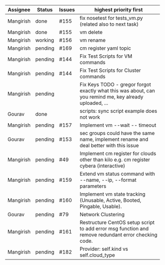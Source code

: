 | Assignee  | Status     | Issues | highest priority first                                                                                     |
| --------- | -------    | ------ | ---------------------------------------------------------------------------------------------------------- |
| Mangirish | done       | #155   | fix nosetest for tests_vm.py (related also to next task)                                                   |
| Mangirish | done       | #155   | vm delete                                                                                                  |
| Mangirish | working    | #156   | vm rename                                                                                                  |
| Mangirish | pending    | #169   | cm register yaml topic                                                                                     |
| Mangirish | pending    | #144   | Fix Test Scripts for VM commands                                                                           |
| Mangirish | pending    | #144   | Fix Test Scripts for Cluster commands                                                                      |
| Mangirish | pending    |        | Fix Keys TODO    - gregor forgot exactly what this was about, can you remind me, key already uploaded, ... |
| Gourav    | done       |        | scripts: sync script example does not work                                                                 |
| Mangirish | pending    | #157   | Implement vm --wait -- timeout                                                                             |
| Gourav    | pending    | #153   | sec groups could have the same name, implement rename and deal better with this issue                      |
| Mangirish | pending    | #49    | Implement cm register for clouds other than kilo e.g. cm register cybera (interactive)                     |
| Mangirish | pending    | #159   | Extend vm status command with --name, --ip, --format parameters                                            |
| Mangirish | pending    | #160   | Implement vm state tracking (Unusable, Active, Booted, Pingable, Usable).                                  |
| Gourav    | pending    | #79    | Network Clustering                                                                                         |
| Mangirish | pending    | #161   | Restructure CentOS setup script to add error msg function and remove redundant error checking code.        |
| Mangirish | pending    | #182   | Provider: self.kind vs self.cloud_type                                                                     |




